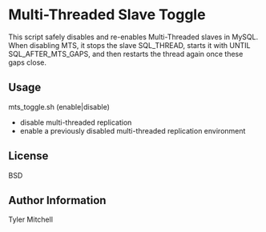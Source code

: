 Multi-Threaded Slave Toggle
===========================

This script safely disables and re-enables Multi-Threaded slaves in MySQL. When disabling MTS, it stops the slave SQL_THREAD, starts it with UNTIL SQL_AFTER_MTS_GAPS, and then restarts the thread again once these gaps close.

Usage
-----

mts_toggle.sh (enable|disable)
 * disable multi-threaded replication
 * enable a previously disabled multi-threaded replication environment

License
-------

BSD

Author Information
------------------

Tyler Mitchell
